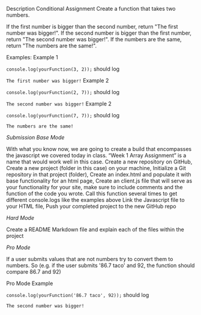 Description
Conditional Assignment
Create a function that takes two numbers.

If the first number is bigger than the second number, return "The first number was bigger!". If the second number is bigger than the first number, return "The second number was bigger!". If the numbers are the same, return "The numbers are the same!".

Examples:
Example 1

`console.log(yourFunction(3, 2));`
should log

`The first number was bigger!`
Example 2

`console.log(yourFunction(2, 7));`
should log

`The second number was bigger!`
Example 2

`console.log(yourFunction(7, 7));`
should log

`The numbers are the same!`

*Submission*
_Base Mode_

With what you know now, we are going to create a build that encompasses the javascript we covered today in class.
“Week 1 Array Assignment” is a name that would work well in this case.
Create a new repository on GitHub,
Create a new project (folder in this case) on your machine,
Initialize a Git repository in that project (folder),
Create an index.html and populate it with base functionality for an html page,
Create an client.js file that will serve as your functionality for your site, make sure to include comments and the function of the code you wrote. Call this function several times to get different console.logs like the examples above
Link the Javascript file to your HTML file,
Push your completed project to the new GitHub repo

_Hard Mode_

Create a README Markdown file and explain each of the files within the project

_Pro Mode_

If a user submits values that are not numbers try to convert them to numbers. So (e.g. if the user submits '86.7 taco' and 92, the function should compare 86.7 and 92)

Pro Mode Example

`console.log(yourFunction('86.7 taco', 92));`
should log

`The second number was bigger!`
